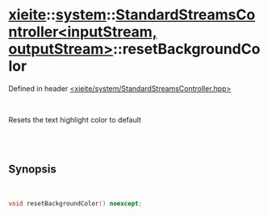 # [xieite](../../xieite.md)::[system](../../system.md)::[StandardStreamsController<inputStream, outputStream>](../StandardStreamsController.md)::resetBackgroundColor
Defined in header [<xieite/system/StandardStreamsController.hpp>](../../../include/xieite/system/StandardStreamsController.hpp)

<br/>

Resets the text highlight color to default

<br/><br/>

## Synopsis

<br/>

```cpp
void resetBackgroundColor() noexcept;
```
